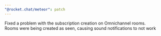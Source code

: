 ```yaml
---
"@rocket.chat/meteor": patch
---
```


Fixed a problem with the subscription creation on Omnichannel rooms. 
Rooms were being created as seen, causing sound notifications to not work
